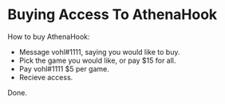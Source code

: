 # Buying Access To AthenaHook

How to buy AthenaHook:
- Message vohl#1111, saying you would like to buy.
- Pick the game you would like, or pay $15 for all.
- Pay vohl#1111 $5 per game.
- Recieve access.

Done.
